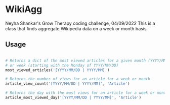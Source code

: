 # WikiAgg

Neyha Shankar's Grow Therapy coding challenge, 04/09/2022
This is a class that finds aggregate Wikipedia data on a week or month basis.

## Usage

```python

# Returns a dict of the most viewed articles for a given month (YYYY/MM)
# or week (starting with the Monday of YYYY/MM/DD)
most_viewed_articles('[YYYY/MM/DD | YYYY/MM]')

# Returns the number of views for an article for a week or month
article_view_count('[YYYY/MM/DD | YYYY/MM]', 'Article')

# Returns the day with the most views for an article for a week or month
article_most_viewed_day('[YYYY/MM/DD | YYYY/MM]', 'Article')
```